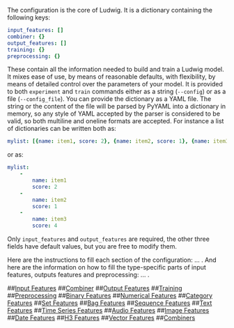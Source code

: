 The configuration is the core of Ludwig. It is a dictionary containing the following keys: 

```yaml
input_features: []
combiner: {}
output_features: []
training: {}
preprocessing: {}
```

These contain all the information needed to build and train a Ludwig model.
It mixes ease of use, by means of reasonable defaults, with flexibility, by means of detailed control over the parameters of your model.
It is provided to both `experiment` and `train` commands either as a string (`--config`) or as a file (`--config_file`).
You can provide the dictionary as a YAML file. The string or the content of the file will be parsed by PyYAML into a dictionary in memory, so any style of YAML accepted by the parser is considered to be valid, so both multiline and oneline formats are accepted.
For instance a list of dictionaries can be written both as:

```yaml
mylist: [{name: item1, score: 2}, {name: item2, score: 1}, {name: item3, score: 4}]
```

or as:

```yaml
mylist:
    -
        name: item1
        score: 2
    -
        name: item2
        score: 1
    -
        name: item3
        score: 4
```

Only `input_features` and `output_features` are required, the other three fields 
have default values, but you are free to modify them.

Here are the instructions to fill each section of the configuration: ... . And here are the information on how to fill the type-specific parts of input features, outputs features and preprocessing: ... .


##[Input Features](input_features.md)
##[Combiner](combiner.md)
##[Output Features](output_features.md)
##[Training](training.md)
##[Preprocessing](preprocessing.md)
##[Binary Features](binary_features.md)
##[Numerical Features](numerical_features.md)
##[Category Features](category_features.md)
##[Set Features](set_features.md)
##[Bag Features](bag_features.md)
##[Sequence Features](sequence_features.md)
##[Text Features](text_features.md)
##[Time Series Features](time_series_features.md)
##[Audio Features](audio_features.md)
##[Image Features](image_features.md)
##[Date Features](date_features.md)
##[H3 Features](h3_features.md)
##[Vector Features](vector_features.md)
##[Combiners](combiners.md)